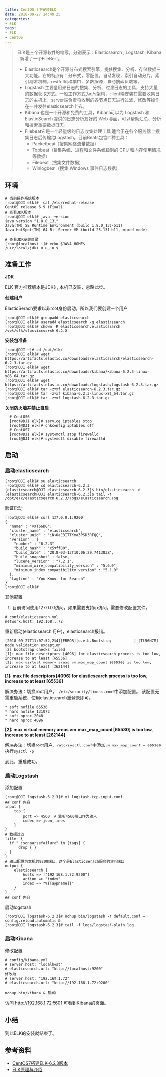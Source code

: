 ```yaml
---
title: CentOS 7下安装ELK
date: 2018-09-27 14:49:25
categories:
- ELK
tags: 
- ELK
- CentOS
---
```


> ELK是三个开源软件的缩写，分别表示：Elasticsearch , Logstash, Kibana , 新增了一个FileBeat。
>  + Elasticsearch是个开源分布式搜索引擎，提供搜集、分析、存储数据三大功能。它的特点有：分布式，零配置，自动发现，索引自动分片，索引副本机制，restful风格接口，多数据源，自动搜索负载等。
>  + Logstash 主要是用来日志的搜集、分析、过滤日志的工具，支持大量的数据获取方式。一般工作方式为c/s架构，client端安装在需要收集日志的主机上，server端负责将收到的各节点日志进行过滤、修改等操作在一并发往elasticsearch上去。
>  + Kibana 也是一个开源和免费的工具，Kibana可以为 Logstash 和 ElasticSearch 提供的日志分析友好的 Web 界面，可以帮助汇总、分析和搜索重要数据日志。
>  + Filebeat它是一个轻量级的日志收集处理工具,适合于在各个服务器上搜集日志后传输给Logstash。目前Beats包含四种工具：
>    + Packetbeat（搜集网络流量数据）
>    + Topbeat（搜集系统、进程和文件系统级别的 CPU 和内存使用情况等数据）
>    + Filebeat（搜集文件数据）
>    + Winlogbeat（搜集 Windows 事件日志数据）

<!-- more -->


## 环境

  ```
  # 当前操作系统版本
  [root@DJI elk]#  cat /etc/redhat-release
  CentOS release 6.9 (Final)
  # 查看JDK版本
  [root@DJI elk]# java -version
  java version "1.8.0_131"
  Java(TM) SE Runtime Environment (build 1.8.0_131-b11)
  Java HotSpot(TM) 64-Bit Server VM (build 25.131-b11, mixed mode)

  # 查看JDK安装目录
  [root@localhost ~]# echo $JAVA_HOME$
  /usr/local/jdk1.8.0_181$
  ```

## 准备工作
  
  **JDK**
  
  ELK 官方推荐版本是JDK8 , 本机已安装，忽略此步。
  
  **创建用户**

  ElasticSerach要求以非root身份启动，所以我们要创建一个用户
  
  ```
  [root@DJI elk]# groupadd elasticsearch
  [root@DJI elk]# useradd elasticsearch -g elasticsearch
  [root@DJI elk]# chown -R elasticsearch.elasticsearch /opt/elk/elasticsearch-6.2.3
  ```
  
  **安装包准备**

  ```
  [root@DJI ~]# cd /opt/elk/
  [root@DJI elk]# wget https://artifacts.elastic.co/downloads/elasticsearch/elasticsearch-6.2.3.tar.gz
  [root@DJI elk]# wget https://artifacts.elastic.co/downloads/kibana/kibana-6.2.3-linux-x86_64.tar.gz
  [root@DJI elk]# wget https://artifacts.elastic.co/downloads/logstash/logstash-6.2.3.tar.gz
  [root@DJI elk]# tar -zvxf elasticsearch-6.2.3.tar.gz  
  [root@DJI elk]# tar -zvxf kibana-6.2.3-linux-x86_64.tar.gz 
  [root@DJI elk]# tar -zvxf logstash-6.2.3.tar.gz
  ```
  
  **关闭防火墙并禁止自启**
  
  ```
    # CentOS6
    [root@DJI elk]# service iptables stop
    [root@DJI elk]# chkconfig iptables off 
    # CentOS7
    [root@DJI elk]# systemctl stop firewalld
    [root@DJI elk]# systemctl disable firewalld
  ```

## 启动

### 启动elasticsearch
  
  ```
  [root@DJI elk]# su elasticsearch
  [root@DJI elk]# cd elasticsearch-6.2.3
  [elasticsearch@DJI elasticsearch-6.2.3]$ bin/elasticsearch -d
  [elasticsearch@DJI elasticsearch-6.2.3]$ tail -f /opt/elk/elasticsearch-6.2.3/logs/elasticsearch.log
  ```
  
  验证启动
  
  ```
  [root@DJI elk]# curl 127.0.0.1:9200
  {
    "name" : "vXT66DG",
    "cluster_name" : "elasticsearch",
    "cluster_uuid" : "iNsOaE3ITTKma3PSD3RFQQ",
    "version" : {
      "number" : "6.2.3",
      "build_hash" : "c59ff00",
      "build_date" : "2018-03-13T10:06:29.741383Z",
      "build_snapshot" : false,
      "lucene_version" : "7.2.1",
      "minimum_wire_compatibility_version" : "5.6.0",
      "minimum_index_compatibility_version" : "5.0.0"
    },
    "tagline" : "You Know, for Search"
  }
  [root@DJI elk]# 
  ```
  
  其他配置
  
  1. 目前访问使用127.0.0.1访问，如果需要支持ip访问，需要修改配置文件。
  
  ```
  # conf/elasticsearch.yml 
  network.host: 192.168.1.72
  ```
  
  重新启动(elasticsearch 用户)，elasticsearch报错。
  
  ```
  [2018-09-27T11:07:52,254][ERROR][o.e.b.Bootstrap          ] [Tt56N7M] node validation exception
  [2] bootstrap checks failed
  [1]: max file descriptors [4096] for elasticsearch process is too low, increase to at least [65536]
  [2]: max virtual memory areas vm.max_map_count [65530] is too low, increase to at least [262144]
  ```
  
  **[1]: max file descriptors [4096] for elasticsearch process is too low, increase to at least [65536]**
  
  解决办法：切换root用户，` /etc/security/limits.conf`中添加配置。 该配置无需重启系统，使用elasticsearch重登录即可。
  
  ```
  * soft nofile 65536
  * hard nofile 131072
  * soft nproc 2048
  * hard nproc 4096
  ```
  
  **[2]: max virtual memory areas vm.max_map_count [65530] is too low, increase to at least [262144]**
  
  解决办法：切换root用户，`/etc/sysctl.conf`中添加`vm.max_map_count = 655360`执行`sysctl -p`
  
  到此，重启成功。
  
  
### 启动Logstash
  
  添加配置
  
  ```
  [root@DJI logstash-6.2.3]# vi logstash-tcp-input.conf
  ## conf 内容
  input {
      tcp {
          port => 4560  # 监听4560端口作为输入
          codec => json_lines
      }
  }
  # 数据过滤
  filter {
    if "_jsonparsefailure" in [tags] {
        drop { }
    }
  }
  # 输出配置为本机的9200端口，这个是ElasticSerach服务的监听端口  
  output {
      elasticsearch {
          hosts => ["192.168.1.72:9200"]
          action => "index"
          index => "%{[appname]}"
      }
  }
  ## conf 内容
  ```
  
  启动logstash
  
  ```
  [root@DJI logstash-6.2.3]# nohup bin/logstash -f default.conf –config.reload.automatic &
  [root@DJI logstash-6.2.3]# tail -f logs/logstash-plain.log
  ```

### 启动Kibana  
  
  修改配置
  
  ```
  # config/kibana.yml
  # server.host: "localhost"
  # elasticsearch.url: "http://localhost:9200"
  修改为
  # server.host: "192.168.1.72"
  # elasticsearch.url: "http://192.168.1.72:9200"
  ```
  
  `nohup bin/kibana & `启动
  
  访问 http://192.168.1.72:5601 可看到Kibana的页面。

## 小结

  到此ELK的安装就结束了。

## 参考资料
  
 + [CentOS7搭建ELK-6.2.3版本](https://blog.csdn.net/boling_cavalry/article/details/79836171)
 + [ELK原理与介绍](https://www.cnblogs.com/aresxin/p/8035137.html)